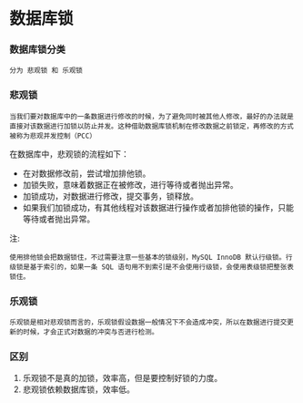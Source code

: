 # 数据库锁

### 数据库锁分类
    分为 悲观锁 和 乐观锁
       
### 悲观锁

    当我们要对数据库中的一条数据进行修改的时候，为了避免同时被其他人修改，最好的办法就是直接对该数据进行加锁以防止并发。这种借助数据库锁机制在修改数据之前锁定，再修改的方式被称为悲观并发控制（PCC）
    
在数据库中，悲观锁的流程如下：

- 在对数据修改前，尝试增加排他锁。
- 加锁失败，意味着数据正在被修改，进行等待或者抛出异常。
- 加锁成功，对数据进行修改，提交事务，锁释放。
- 如果我们加锁成功，有其他线程对该数据进行操作或者加排他锁的操作，只能等待或者抛出异常。

注:
    
    使用排他锁会把数据锁住，不过需要注意一些基本的锁级别，MySQL InnoDB 默认行级锁。行级锁是基于索引的，如果一条 SQL 语句用不到索引是不会使用行级锁，会使用表级锁把整张表锁住。
    
### 乐观锁
    乐观锁是相对悲观锁而言的，乐观锁假设数据一般情况下不会造成冲突，所以在数据进行提交更新的时候，才会正式对数据的冲突与否进行检测。
    

### 区别
1. 乐观锁不是真的加锁，效率高，但是要控制好锁的力度。
2. 悲观锁依赖数据库锁，效率低。
